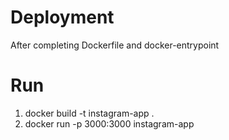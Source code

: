 # Deployment

After completing Dockerfile and docker-entrypoint

# Run
1. docker build -t instagram-app .
2. docker run -p 3000:3000 instagram-app
